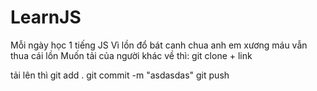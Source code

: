 # LearnJS
Mỗi ngày học 1 tiếng JS
Vì lồn đổ bát canh chua anh em xương máu vẫn thua cái lồn
Muốn tải của người khác về thì:
git clone + link

tải lên thì
 git add .
 git commit -m "asdasdas"
 git push